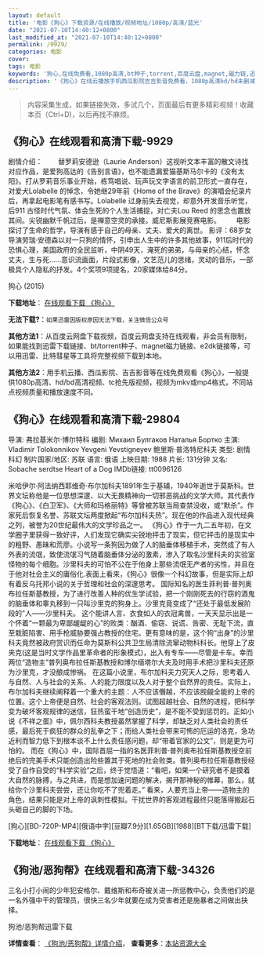 ```yaml
---
layout: default
title: '电影《狗心》下载资源/在线播放/视频地址/1080p/高清/蓝光'
date: "2021-07-10T14:40:12+0800"
last_modified_at: "2021-07-10T14:40:12+0800"
permalink: /9929/
categories: 电影
cover:
tags: 电影
keywords: '狗心,在线免费看,1080p高清,bt种子,torrent,百度云盘,magnet,磁力链,迅雷下载资源'
description: '《狗心》在线云播放手机西瓜影院吉吉影音免费看，1080p高清bd/hd未删减完整版和tc抢先枪版，mkv/mp4格式，附带bt/torrent种子、magnet/磁力链、百度云盘、网盘资源迅雷下载链接'
---
```


>内容采集生成，如果链接失效，多试几个，页面最后有更多精彩视频！收藏本页（Ctrl+D)，以后再找不麻烦。


## 《狗心》在线观看和高清下载-9929

剧情介绍： 　　替罗莉安德逊（Laurie Anderson）这视听文本丰富的散文诗找对应作品，是爱狗高达的《告别言语》，也不能遗漏爱猫基斯马尔卡的《没有太阳》。打从罗莉音乐事业开始，栋笃唱说、玩声玩文字语言的前卫形式一直存在，对爱犬Lolabelle 的悼念，令她继29年前《Home of the Brave》的演唱会纪录片后，再拿起电影笔有感书写。Lolabelle 过身前失去视觉，却意外开发音乐听觉，后911 古怪时代气氛、体会生死的个人生活捕捉，对亡夫Lou Reed 的思念也置放其间。尖锐幽默千帆过后，是禅意空灵的承接。威尼斯影展竞赛电影。 　　电影探讨了生命的哲学，导演有感于自己的母亲、丈夫、爱犬的离世。 影评：68岁女导演劳瑞·安德森以对一只狗的情怀，引申出人生中的许多其他故事，911后时代的恐惧心理，美国政府的全民监听，中阴49天，淹死的弟弟，与母亲的心结，怀念丈夫，生与死......意识流画面，片段式影像，文艺范儿的思绪，灵动的音乐，一部极具个人隐私的抒发。4个奖项9项提名，20家媒体给84分。


狗心 (2015)

**下载地址**： [在线观看下载 《狗心》](https://www.btbtdy.me/btdy/dy8859.html) 


**无法下载?**：`如果迅雷因版权原因无法下载，关注微信公众号 `

**其他方法1**：从百度云网盘下载视频，百度云网盘支持在线观看，非会员有限制，如果能找到迅雷下载链接、bt/torrent种子、magnet磁力链接、e2dk链接等，可以用迅雷、比特彗星等工具将完整视频下载到本地。

**其他方法2**：用手机云播、西瓜影院、吉吉影音等在线免费观看《狗心》，一般提供1080p高清、hd/bd高清视频、tc抢先版视频，视频为mkv或mp4格式，不同站点视频质量和播放速度不同。


## 《狗心》在线观看和高清下载-29804

导演: 弗拉基米尔·博尔特科 编剧: Михаил Булгаков Наталья Бортко 主演: Vladimir Tolokonnikov Yevgeni Yevstigneyev 鲍里斯·普洛特尼科夫 类型: 剧情 科幻 制片国家/地区: 苏联 语言: 俄语 上映日期: 1988 片长: 131分钟 又名: Sobache serdtse Heart of a Dog IMDb链接: tt0096126

米哈伊尔·阿法纳西耶维奇·布尔加科夫1891年生于基辅，1940年逝世于莫斯科。世界文坛称他是一位思想深邃、以大无畏精神向一切邪恶挑战的文学大师。其代表作《狗心》、《白卫军》、《大师和玛格丽特》等曾被苏联当局查禁没收，或“默杀”。作家死后恢复名誉、苏联文坛两度掀起“布尔加科夫热”。现在他的作品进入现代经典之列，被誉为20世纪最伟大的文学珍品之一。 《狗心》作于一九二五年初，在文学圈子里获得一致好评，人们发现它确实尖锐地抨击了现实，但它抨击的是现实中的粗野、愚昧和荒廖。小说写一条狗因为做了人的脑垂体移植手术，突然成了有人外表的流氓，致使流氓习气随着脑垂体分泌的激素，渗入了取名沙里科夫的实验室怪物的每个细胞。沙里科夫的可怕不公在于他身上那些流氓无产者的劣性，并且在于他对社会主义的庸俗化.表面上看来，《狗心》很像一个科幻故事，但是实际上却有着反乌托邦小说的关于哲理和社会的深邃思考。 国际知名的医生菲利普·普列奥布拉任斯基教授，为了进行改善人种的优生学试验，把一个刚刚死去的行窃的酒鬼的脑垂体和睾丸移到一只叫沙里克的狗身上。沙里克竟变成了“还处于最低发展阶段的”人——沙里科夫。 这个能讲人言、衣食如人的衣冠禽兽，一天天显示出是一个怀着“一颗最为卑鄙龌龊的心”的败类：酗酒、偷窃、说谎、告密、无耻下流，直至栽脏陷害、用手枪威胁要强占教授的住宅。更有意味的是，这个狗“出身”的沙里科夫竟然被政府赏识而任命为莫斯科公共卫生局清除流窜动物科科长。他穿上了皮夹克(这是当时文学作品里革命者的形象模式)，出入有专车——尽管是卡车。幸而两位“造物主”普列奥布拉任斯基教授和博尔缅塔尔大夫及时用手术把沙里科夫还原为沙里克，才没酿成惨祸。 在这篇小说里，布尔加科夫力究天人之际，思考着人与自然、人与社会的关系、人的能力限度以及人对于整个自然界的责任。实际上，布尔加科夫继续阐释着一个重大的主题：人不应该僭越，不应该觊觎全能的上帝的位置。这个上帝便是自然、社会的客观法则。试图超越社会、自然的进程，把科学变为破坏客观规律的迷信，狂热蛮干地“创造历史”，是不能不受到惩罚的。正如小说《不祥之蛋》中，佩尔西科夫教授虽然掌握了科学，却缺乏对人类社会的责任感，最后死于疯狂的群众的乱拳之下；而给人类社会带来可怖的厄运的洛克，急功近利而智力低下到根本谈不上什么责任感问题，却“带着官家的公文”，则是更为可怕的。 而在《狗心》中，国际首屈一指的名医菲利普·普列奥布拉任斯基教授空前绝后的完美手术只能创造出险些置其于死地的社会败类。普列奥布拉任斯基教授经受了自作自受的“科学实验”之后，终于觉悟道：“看吧，如果一个研究者不是摸着大自然的脉搏，与之共进，而是想加速问题的解决，揭开那神秘的帷幕，那么，就给你个沙里科夫尝尝，还让你吃不了兜着走。” 看来，人要充当上帝——造物主的角色，结果只能是对上帝的讽刺性模拟。干扰世界的客观进程最终只能落得搬起石头砸自己的脚的下场。


[狗心][BD-720P-MP4][俄语中字][豆瓣7.9分][1.65GB][1988][BT下载/迅雷下载]

**下载地址**： [在线观看下载 《狗心》](https://www.btdx8.com/torrent/gx_1988.html) 


## 《狗池/恶狗帮》在线观看和高清下载-34326

三名小打小闹的少年犯安格尔、戴维斯和布奇被关进一所惩教中心，负责他们的是一名外强中干的管理员，很快三名少年就要在成为受害者还是施暴者之间做出抉择。


狗池/恶狗帮迅雷下载

**详情查看**： [《狗池/恶狗帮》详情介绍](/movie/34326/)， **查看更多**：[本站资源大全](/movie/t/all/)

